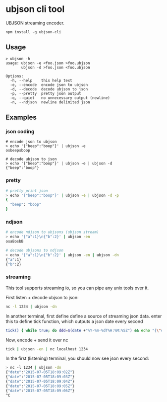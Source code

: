 # ubjson cli tool

UBJSON streaming encoder.

```
npm install -g ubjson-cli
```

## Usage

```
> ubjson -h
usage: ubjson -e <foo.json >foo.ubjson
       ubjson -d >foo.json <foo.ubjson

Options:
  -h, --help    this help text
  -e, --encode  encode json to ubjson
  -d, --decode  decode ubjson to json
  -p, --pretty  pretty json output
  -q, --quiet   no unnecessary output (newline)
  -n, --ndjson  newline delimited json
```

## Examples

### json coding

```
# encode json to ubjson
> echo '{"beep":"boop"}' | ubjson -e
osbeepsboop

# decode ubjson to json
> echo '{"beep":"boop"}' | ubjson -e | ubjson -d
{"beep":"boop"}
```

### pretty

```sh
# pretty print json
> echo '{"beep":"boop"}' | ubjson -e | ubjson -d -p
{
  "beep": "boop"
}
```

### ndjson

```sh
# encode ndjson to ubjsons (ubjson stream)
> echo '{"a":1}\n{"b":2}' | ubjson -en
osaBosbB

# decode ubjsons to ndjson
> echo '{"a":1}\n{"b":2}' | ubjson -en | ubjson -dn
{"a":1}
{"b":2}
```

### streaming

This tool supports streaming io, so you can pipe any unix tools over it.

First listen + decode ubjson to json:

```sh
nc -l 1234 | ubjson -dn
```

In another terminal, first define define a source of streaming json data. enter this to define tick function, which outputs a json date every second
```sh
tick() { while true; do ddd=$(date +"%Y-%m-%dT%H:%M:%SZ") && echo "{\"date\": \"$ddd\"}" && sleep 1; done }
```

Now, encode + send it over nc

```sh
tick | ubjson -en | nc localhost 1234
```

In the first (listening) terminal, you should now see json every second:

```sh
> nc -l 1234 | ubjson -dn
{"date":"2015-07-05T18:09:02Z"}
{"date":"2015-07-05T18:09:03Z"}
{"date":"2015-07-05T18:09:04Z"}
{"date":"2015-07-05T18:09:05Z"}
{"date":"2015-07-05T18:09:06Z"}
^C
```
